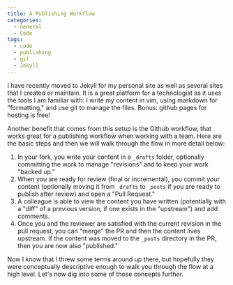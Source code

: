 ```yaml
---
title: A Publishing Workflow
categories:
  - General
  - Code
tags:
  - code
  - publishing
  - git
  - Jekyll
---
```


I have recently moved to Jekyll for my personal site as well as several sites that I created or maintain. It is a great platform for a technologist as it uses the tools I am familiar with: I write my content in vim, using markdown for "formatting," and use git to manage the files. Bonus: github pages for hosting is free!

Another benefit that comes from this setup is the Github workflow, that works great for a publishing workflow when working with a team. Here are the basic steps and then we will walk through the flow in more detail below:

1. In your fork, you write your content in a `_drafts` folder, optionally committing the work to manage "revisions" and to keep your work "backed up."
2. When you are ready for review (final or incremental), you commit your content (optionally moving it from `_drafts` to `_posts` if you are ready to publish after review) and open a "Pull Request."
3. A colleague is able to view the content you have written (potentially with a "diff" of a previous version, if one exists in the "upstream") and add comments.
4. Once you and the reviewer are satisfied with the current revision in the pull request, you can "merge" the PR and then the content lives upstream. If the content was moved to the `_posts` directory in the PR, then you are now also "published."

Now I know that I threw some terms around up there, but hopefully they were conceptually descriptive enough to walk you through the flow at a high level. Let's now dig into some of those concepts further.
